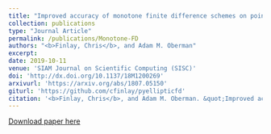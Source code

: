 ```yaml
---
title: "Improved accuracy of monotone finite difference schemes on point clouds and regular grids"
collection: publications
type: "Journal Article"
permalink: /publications/Monotone-FD
authors: "<b>Finlay, Chris</b>, and Adam M. Oberman"
excerpt: 
date: 2019-10-11
venue: 'SIAM Journal on Scientific Computing (SISC)'
doi: 'http://dx.doi.org/10.1137/18M1200269'
arxivurl: 'https://arxiv.org/abs/1807.05150'
giturl: 'https://github.com/cfinlay/pyellipticfd'
citation: '<b>Finlay, Chris</b>, and Adam M. Oberman. &quot;Improved accuracy of monotone finite difference schemes on point clouds and regular grids.&quot; <i>SIAM Journal on Scientific Computing</i> 49, no. 15 (2019): 3097-3117.'
---
```


[Download paper here]({{site.url}}/files/publications/Monotone-FD.pdf)
